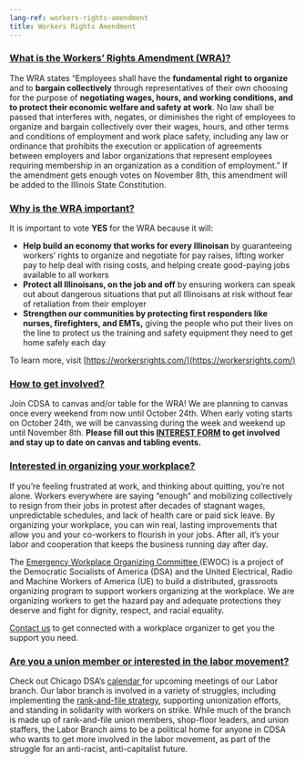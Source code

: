```yaml
---
lang-ref: workers-rights-amendment
title: Workers Rights Amendment
---
```


### <span style="text-decoration:underline;">What is the Workers’ Rights Amendment (WRA)?</span>

The WRA states “Employees shall have the **fundamental right to organize** and to **bargain collectively** through representatives of their own choosing for the purpose of **negotiating wages, hours, and working conditions, and to protect their economic welfare and safety at work**. No law shall be passed that interferes with, negates, or diminishes the right of employees to organize and bargain collectively over their wages, hours, and other terms and conditions of employment and work place safety, including any law or ordinance that prohibits the execution or application of agreements between employers and labor organizations that represent employees requiring membership in an organization as a condition of employment.” If the amendment gets enough votes on November 8th, this amendment will be added to the Illinois State Constitution.

### <span style="text-decoration:underline;">Why is the WRA important?</span>

It is important to vote **YES** for the WRA because it will:

- **Help build an economy that works for every Illinoisan** by guaranteeing workers’ rights to organize and negotiate for pay raises, lifting worker pay to help deal with rising costs, and helping create good-paying jobs available to all workers
- **Protect all Illinoisans, on the job and off** by ensuring workers can speak out about dangerous situations that put all Illinoisans at risk without fear of retaliation from their employer
- **Strengthen our communities by protecting first responders like nurses, firefighters, and EMTs,** giving the people who put their lives on the line to protect us the training and safety equipment they need to get home safely each day

To learn more, visit [https://workersrights.com/](https://workersrights.com/)

### <span style="text-decoration:underline;">How to get involved?</span>

Join CDSA to canvas and/or table for the WRA! We are planning to canvas once every weekend from now until October 24th. When early voting starts on October 24th, we will be canvassing during the week and weekend up until November 8th. **Please fill out this [INTEREST FORM](https://actionnetwork.org/forms/2022-workers-rights-amendment-interest-form/) to get involved and stay up to date on canvas and tabling events.**

### <span style="text-decoration:underline;">Interested in organizing your workplace?</span>

If you’re feeling frustrated at work, and thinking about quitting, you’re not alone. Workers everywhere are saying “enough” and mobilizing collectively to resign from their jobs in protest after decades of stagnant wages, unpredictable schedules, and lack of health care or paid sick leave. By organizing your workplace, you can win real, lasting improvements that allow you and your co-workers to flourish in your jobs. After all, it’s your labor and cooperation that keeps the business running day after day.

The [Emergency Workplace Organizing Committee ](https://workerorganizing.org/)(EWOC) is a project of the Democratic Socialists of America (DSA) and the United Electrical, Radio and Machine Workers of America (UE) to build a distributed, grassroots organizing program to support workers organizing at the workplace. We are organizing workers to get the hazard pay and adequate protections they deserve and fight for dignity, respect, and racial equality.

[Contact us](https://workerorganizing.org/support/) to get connected with a workplace organizer to get you the support you need.

### <span style="text-decoration:underline;">Are you a union member or interested in the labor movement?</span>

Check out Chicago DSA’s [calendar ](/events)for upcoming meetings of our Labor branch. Our labor branch is involved in a variety of struggles, including implementing the [rank-and-file strategy](https://rfs.dsausa.org), supporting unionization efforts, and standing in solidarity with workers on strike. While much of the branch is made up of rank-and-file union members, shop-floor leaders, and union staffers, the Labor Branch aims to be a political home for anyone in CDSA who wants to get more involved in the labor movement, as part of the struggle for an anti-racist, anti-capitalist future.
